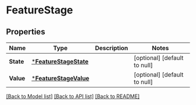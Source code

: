 # FeatureStage

## Properties
Name | Type | Description | Notes
------------ | ------------- | ------------- | -------------
**State** | [***FeatureStageState**](FeatureStageState.md) |  | [optional] [default to null]
**Value** | [***FeatureStageValue**](FeatureStageValue.md) |  | [optional] [default to null]

[[Back to Model list]](../README.md#documentation-for-models) [[Back to API list]](../README.md#documentation-for-api-endpoints) [[Back to README]](../README.md)

